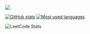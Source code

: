 <!---
nyancat3/nyancat3 is a ✨ special ✨ repository because its `README.md` (this file) appears on your GitHub profile.
You can click the Preview link to take a look at your changes.
--->

![](https://komarev.com/ghpvc/?username=nyancat3&color=blueviolet)

[![GitHub stats](https://github-readme-stats-silk-nine-63.vercel.app/api?username=nyancat3&theme=material-palenight&show_icons=true)](https://github.com/anuraghazra/github-readme-stats)
[![Most used languages](https://github-readme-stats-silk-nine-63.vercel.app/api/top-langs/?username=nyancat3&theme=material-palenight&show_icons=true&layout=compact&langs_count=10)](https://github.com/anuraghazra/github-readme-stats)

![LeetCode Stats](https://leetcard.jacoblin.cool/nyancat3?theme=unicorn&font=Port%20Lligat%20Sans&ext=heatmap)
